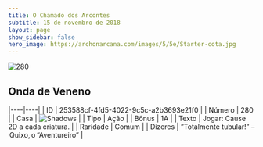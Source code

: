 ```yaml
---
title: O Chamado dos Arcontes
subtitle: 15 de novembro de 2018
layout: page
show_sidebar: false
hero_image: https://archonarcana.com/images/5/5e/Starter-cota.jpg
---
```


![280](https://cdn.keyforgegame.com/media/card_front/pt/341_280_3W4H8F78V4FG_pt.png)

## Onda de Veneno

|----|----|
| ID | 253588cf-4fd5-4022-9c5c-a2b3693e21f0 |
| Número | 280 |
| Casa | ![Shadows](https://archonarcana.com/images/thumb/e/ee/Shadows.png/22px-Shadows.png "Sombras") |
| Tipo | Ação |
| Bônus | 1A |
| Texto | Jogar: Cause 2D a cada criatura. |
| Raridade | Comum |
| Dizeres | ”Totalmente tubular!” – Quixo, o “Aventureiro” |